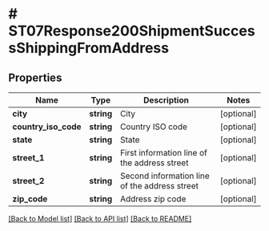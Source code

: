# # ST07Response200ShipmentSuccessShippingFromAddress

## Properties

Name | Type | Description | Notes
------------ | ------------- | ------------- | -------------
**city** | **string** | City | [optional]
**country_iso_code** | **string** | Country ISO code | [optional]
**state** | **string** | State | [optional]
**street_1** | **string** | First information line of the address street | [optional]
**street_2** | **string** | Second information line of the address street | [optional]
**zip_code** | **string** | Address zip code | [optional]

[[Back to Model list]](../../README.md#models) [[Back to API list]](../../README.md#endpoints) [[Back to README]](../../README.md)

